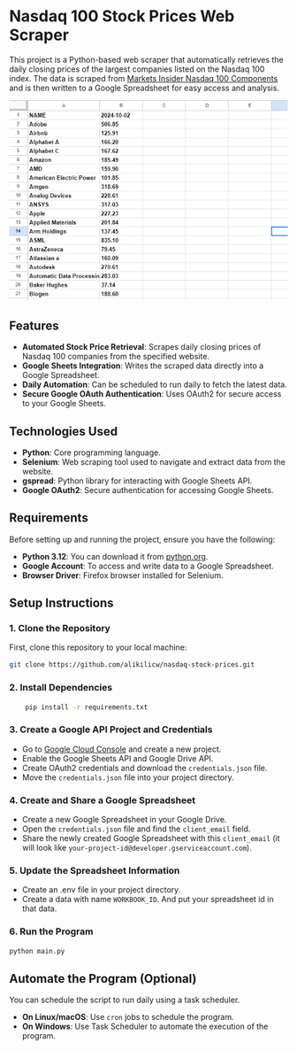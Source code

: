 # Nasdaq 100 Stock Prices Web Scraper

This project is a Python-based web scraper that automatically retrieves the daily closing prices of the largest companies listed on the Nasdaq 100 index. The data is scraped from [Markets Insider Nasdaq 100 Components](https://markets.businessinsider.com/index/components/nasdaq_100) and is then written to a Google Spreadsheet for easy access and analysis.

![Project Screenshot](image.png)

## Features
- **Automated Stock Price Retrieval**: Scrapes daily closing prices of Nasdaq 100 companies from the specified website.
- **Google Sheets Integration**: Writes the scraped data directly into a Google Spreadsheet.
- **Daily Automation**: Can be scheduled to run daily to fetch the latest data.
- **Secure Google OAuth Authentication**: Uses OAuth2 for secure access to your Google Sheets.

## Technologies Used
- **Python**: Core programming language.
- **Selenium**: Web scraping tool used to navigate and extract data from the website.
- **gspread**: Python library for interacting with Google Sheets API.
- **Google OAuth2**: Secure authentication for accessing Google Sheets.

## Requirements

Before setting up and running the project, ensure you have the following:

- **Python 3.12**: You can download it from [python.org](https://www.python.org/downloads/).
- **Google Account**: To access and write data to a Google Spreadsheet.
- **Browser Driver**: Firefox browser installed for Selenium.

## Setup Instructions

### 1. Clone the Repository
First, clone this repository to your local machine:

```bash
git clone https://github.com/alikilicw/nasdaq-stock-prices.git

```

### 2. Install Dependencies
```bash
    pip install -r requirements.txt
```

### 3. Create a Google API Project and Credentials

- Go to [Google Cloud Console](https://console.cloud.google.com/) and create a new project.
- Enable the Google Sheets API and Google Drive API.
- Create OAuth2 credentials and download the `credentials.json` file.
- Move the `credentials.json` file into your project directory.

### 4. Create and Share a Google Spreadsheet

- Create a new Google Spreadsheet in your Google Drive.
- Open the `credentials.json` file and find the `client_email` field.
- Share the newly created Google Spreadsheet with this `client_email` (it will look like `your-project-id@developer.gserviceaccount.com`).

### 5. Update the Spreadsheet Information

- Create an .env file in your project directory.
- Create a data with name `WORKBOOK_ID`. And put your spreadsheet id in that data.

### 6. Run the Program

```bash
python main.py
```

## Automate the Program (Optional)
You can schedule the script to run daily using a task scheduler.

- **On Linux/macOS**: Use `cron` jobs to schedule the program.
- **On Windows**: Use Task Scheduler to automate the execution of the program.